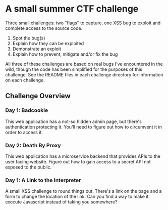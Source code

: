 # A small summer CTF challenge

Three small challenges: two "flags" to capture, one XSS bug to exploit and complete access to the source code.

1) Spot the bug(s)
2) Explain how they can be exploited
3) Demonstrate an exploit
4) Explain how to prevent, mitigate and/or fix the bug

All three of these challenges are based on real bugs I've encountered in the wild, though the code has been simplified for the purposes of this challenge. See the README files in each challenge directory for information on each challenge.

## Challenge Overview

### Day 1: Badcookie
This web application has a not-so hidden admin page, but there's authentication protecting it. You'll need to figure out how to circumvent it in order to access it.

### Day 2: Death By Proxy
This web application has a microservice backend that provides APIs to the user facing website. Figure out how to gain access to a secret API not exposed to the public.

### Day 1: A Link to the Interpreter
A small XSS challenge to round things out. There's a link on the page and a form to change the location of the link. Can you find a way to make it execute Javascript instead of taking you somewhere?

